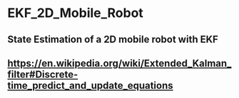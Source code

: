 # EKF_2D_Mobile_Robot
## State Estimation of a 2D mobile robot with EKF
## https://en.wikipedia.org/wiki/Extended_Kalman_filter#Discrete-time_predict_and_update_equations
